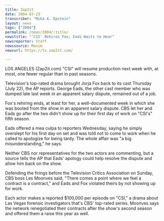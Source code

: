 ```yaml
---
title: Zap2it
date: 2004-07-23
transcriber: "Mika A. Epstein"
layout: news
tags: ["2004"]
permalink: /news/2004/:title/
newstitle: "'CSI' Rehires Fox; Eads Waits to Hear"
newsreporter: Staff
newssource: Maxim
newsurl: https://tv.zap2it.com/

---
```


LOS ANGELES (Zap2it.com) "CSI" will resume production next week with, at most, one fewer regular than in past seasons.

Television's top-rated drama brought Jorja Fox back to its cast Thursday (July 22), the AP reports. George Eads, the other cast member who was dumped late last week in an apparent salary dispute, remained out of a job.

Fox's rehiring ends, at least for her, a well-documented week in which she was booted from the show in an apparent salary dispute. CBS let her and Eads go after the two didn't show up for their first day of work on "CSI's" fifth season.

Eads offered a mea culpa to reporters Wednesday, saying he simply overslept for his first day on set and was told not to come to work when he called to apologize for being tardy. The whole affair was "a big misunderstanding," he says.

Neither CBS nor representatives for the two actors are commenting, but a source tells the AP that Eads' apology could help resolve the dispute and allow him back on the show.

Defending the firings before the Television Critics Association on Sunday, CBS boss Les Moonves said, "There comes a point where we feel a contract is a contract," and Eads and Fox violated theirs by not showing up for work.

Each actor makes a reported $100,000 per episode on "CSI," a drama about Las Vegas forensic investigators that's CBS' top-rated series. Moonves says the network renegotiated their contracts after the show's second season and offered them a raise this year as well.
